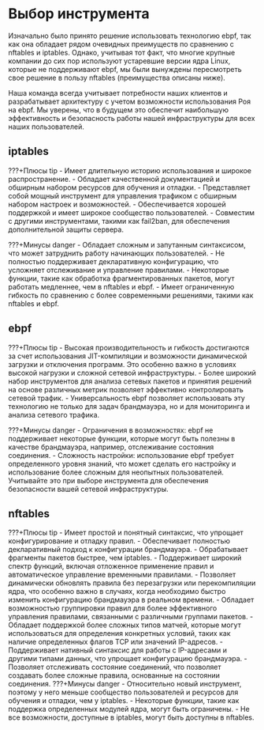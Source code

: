 **Выбор инструмента**
============

Изначально было принято решение использовать технологию ebpf, так как она обладает рядом очевидных преимуществ по сравнению с nftables и iptables. Однако, учитывая тот факт, что многие крупные компании до сих пор используют устаревшие версии ядра Linux, которые не поддерживают ebpf, мы были вынуждены пересмотреть свое решение в пользу nftables (преимущества описаны ниже).

Наша команда всегда учитывает потребности наших клиентов и разрабатывает архитектуру с учетом возможности использования Роя на ebpf. Мы уверены, что в будущем это обеспечит наибольшую эффективность и безопасность работы нашей инфраструктуры для всех наших пользователей.

iptables
------------
???+Плюсы tip
    - Имеет длительную историю использования и широкое распространение.
    - Обладает качественной документацией и обширным набором ресурсов для обучения и отладки.
    - Представляет собой мощный инструмент для управления трафиком с обширным набором настроек и возможностей.
    - Обеспечивается хорошей поддержкой и имеет широкое сообщество пользователей.
    - Совместим с другими инструментами, такими как fail2ban, для обеспечения дополнительной защиты сервера.

???+Минусы danger
    - Обладает сложным и запутанным синтаксисом, что может затруднить работу начинающих пользователей.
    - Не полностью поддерживает декларативную конфигурацию, что усложняет отслеживание и управление правилами.
    - Некоторые функции, такие как обработка фрагментированных пакетов, могут работать медленнее, чем в nftables и ebpf.
    - Имеет ограниченную гибкость по сравнению с более современными решениями, такими как nftables и ebpf.

ebpf
---------
???+Плюсы tip
    - Высокая производительность и гибкость достигаются за счет использования JIT-компиляции и возможности динамической загрузки и отключения программ. Это особенно важно в условиях высокой нагрузки и сложной сетевой инфраструктуры.
    - Более широкий набор инструментов для анализа сетевых пакетов и принятия решений на основе различных метрик позволяет эффективно контролировать сетевой трафик.
    - Универсальность ebpf позволяет использовать эту технологию не только для задач брандмауэра, но и для мониторинга и анализа сетевого трафика.

???+Минусы danger
    - Ограничения в возможностях: ebpf не поддерживает некоторые функции, которые могут быть полезны в качестве брандмауэра, например, отслеживание состояния соединения.
    - Сложность настройки: использование ebpf требует определенного уровня знаний, что может сделать его настройку и использование более сложным для неопытных пользователей. Учитывайте это при выборе инструмента для обеспечения безопасности вашей сетевой инфраструктуры.

nftables
---------
???+Плюсы tip 
    - Имеет простой и понятный синтаксис, что упрощает конфигурирование и отладку правил.
    - Обеспечивает полностью декларативный подход к конфигурации брандмауэра.
    - Обрабатывает фрагменты пакетов быстрее, чем iptables.
    - Поддерживает широкий спектр функций, включая отложенное применение правил и автоматическое управление временными правилами.
    - Позволяет динамически обновлять правила без перезагрузки или перекомпиляции ядра, что особенно важно в случаях, когда необходимо быстро изменить конфигурацию брандмауэра в реальном времени.
    - Обладает возможностью группировки правил для более эффективного управления правилами, связанными с различными группами пакетов.
    - Обладает поддержкой более сложных типов матчей, которые могут использоваться для определения конкретных условий, таких как наличие определенных флагов TCP или значений IP-адресов.
    - Поддерживает нативный синтаксис для работы с IP-адресами и другими типами данных, что упрощает конфигурацию брандмауэра.
    - Позволяет отслеживать состояние соединений, что позволяет создавать более сложные правила, основанные на состоянии соединения.
???+Минусы danger
    - Относительно новый инструмент, поэтому у него меньше сообщество пользователей и ресурсов для обучения и отладки, чем у iptables.
    - Некоторые функции, такие как поддержка определенных модулей ядра, могут быть ограничены.
    - Не все возможности, доступные в iptables, могут быть доступны в nftables.
